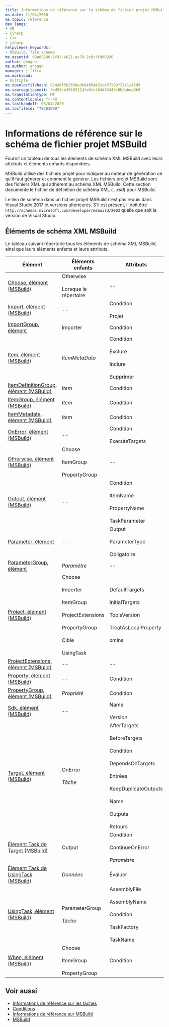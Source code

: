 ```yaml
---
title: Informations de référence sur le schéma de fichier projet MSBuild | Microsoft Docs
ms.date: 11/04/2016
ms.topic: reference
dev_langs:
- VB
- CSharp
- C++
- jsharp
helpviewer_keywords:
- MSBuild, file schema
ms.assetid: d9a68146-1f43-4621-ac78-2c8c3f400936
author: ghogen
ms.author: ghogen
manager: jillfra
ms.workload:
- multiple
ms.openlocfilehash: 824a6f562638edb04854431c437289f2741c46d9
ms.sourcegitcommit: 3ed59ce39692124fe61c484df4348c0b9abee9b9
ms.translationtype: MT
ms.contentlocale: fr-FR
ms.lasthandoff: 03/04/2020
ms.locfileid: "78263090"
---
```

# <a name="msbuild-project-file-schema-reference"></a>Informations de référence sur le schéma de fichier projet MSBuild

Fournit un tableau de tous les éléments de schéma XML MSBuild avec leurs attributs et éléments enfants disponibles.

 MSBuild utilise des fichiers projet pour indiquer au moteur de génération ce qu’il faut générer et comment le générer. Les fichiers projet MSBuild sont des fichiers XML qui adhèrent au schéma XML MSBuild. Cette section documente le fichier de définition de schéma XML ( *. xsd*) pour MSBuild.

Le lien de schéma dans un fichier projet MSBuild n’est pas requis dans Visual Studio 2017 et versions ultérieures. S’il est présent, il doit être ` http://schemas.microsoft.com/developer/msbuild/2003` quelle que soit la version de Visual Studio.

## <a name="msbuild-xml-schema-elements"></a>Éléments de schéma XML MSBuild

 Le tableau suivant répertorie tous les éléments de schéma XML MSBuild, ainsi que leurs éléments enfants et leurs attributs.

|Élément|Éléments enfants|Attributs|
|-------------|--------------------|----------------|
|[Choose, élément (MSBuild)](../msbuild/choose-element-msbuild.md)|Otherwise<br /><br /> Lorsque le répertoire|--|
|[Import, élément (MSBuild)](../msbuild/import-element-msbuild.md)|--|Condition<br /><br /> Projet|
|[ImportGroup, élément](../msbuild/importgroup-element.md)|Importer|Condition|
|[Item, élément (MSBuild)](../msbuild/item-element-msbuild.md)|*ItemMetaData*|Condition<br /><br /> Exclure<br /><br /> Inclure<br /><br /> Supprimer|
|[ItemDefinitionGroup, élément (MSBuild)](../msbuild/itemdefinitiongroup-element-msbuild.md)|*Item*|Condition|
|[ItemGroup, élément (MSBuild)](../msbuild/itemgroup-element-msbuild.md)|*Item*|Condition|
|[ItemMetadata, élément (MSBuild)](../msbuild/itemmetadata-element-msbuild.md)|*Item*|Condition|
|[OnError, élément (MSBuild)](../msbuild/onerror-element-msbuild.md)|--|Condition<br /><br /> ExecuteTargets|
|[Otherwise, élément (MSBuild)](../msbuild/otherwise-element-msbuild.md)|Choose<br /><br /> ItemGroup<br /><br /> PropertyGroup|--|
|[Output, élément (MSBuild)](../msbuild/output-element-msbuild.md)|--|Condition<br /><br /> ItemName<br /><br /> PropertyName<br /><br /> TaskParameter|
|[Parameter, élément](../msbuild/parameter-element.md)|--|Output<br /><br /> ParameterType<br /><br /> Obligatoire|
|[ParameterGroup, élément](../msbuild/parametergroup-element.md)|*Paramètre*|--|
|[Project, élément (MSBuild)](../msbuild/project-element-msbuild.md)|Choose<br /><br /> Importer<br /><br /> ItemGroup<br /><br /> ProjectExtensions<br /><br /> PropertyGroup<br /><br /> Cible<br /><br /> UsingTask|DefaultTargets<br /><br /> InitialTargets<br /><br /> ToolsVersion<br /><br /> TreatAsLocalProperty<br /><br /> xmlns|
|[ProjectExtensions, élément (MSBuild)](../msbuild/projectextensions-element-msbuild.md)|--|--|
|[Property, élément (MSBuild)](../msbuild/property-element-msbuild.md)|--|Condition|
|[PropertyGroup, élément (MSBuild)](../msbuild/propertygroup-element-msbuild.md)|*Propriété*|Condition|
|[Sdk, élément (MSBuild)](../msbuild/sdk-element-msbuild.md)|--|Name<br /><br /> Version|
|[Target, élément (MSBuild)](../msbuild/target-element-msbuild.md)|OnError<br /><br /> *Tâche*|AfterTargets<br /><br /> BeforeTargets<br /><br /> Condition<br /><br /> DependsOnTargets<br /><br /> Entrées<br /><br /> KeepDuplicateOutputs<br /><br /> Name<br /><br /> Outputs<br /><br /> Retours|
|[Élément Task de Target (MSBuild)](../msbuild/task-element-msbuild.md)|Output|Condition<br /><br /> ContinueOnError<br /><br /> *Paramètre*|
|[Élément Task de UsingTask (MSBuild)](../msbuild/taskbody-element-msbuild.md)|*Données*|Évaluer|
|[UsingTask, élément (MSBuild)](../msbuild/usingtask-element-msbuild.md)|ParameterGroup<br /><br /> Tâche|AssemblyFile<br /><br /> AssemblyName<br /><br /> Condition<br /><br /> TaskFactory<br /><br /> TaskName|
|[When, élément (MSBuild)](../msbuild/when-element-msbuild.md)|Choose<br /><br /> ItemGroup<br /><br /> PropertyGroup|Condition|

## <a name="see-also"></a>Voir aussi

- [Informations de référence sur les tâches](../msbuild/msbuild-task-reference.md)
- [Conditions](../msbuild/msbuild-conditions.md)
- [Informations de référence sur MSBuild](../msbuild/msbuild-reference.md)
- [MSBuild](../msbuild/msbuild.md)
